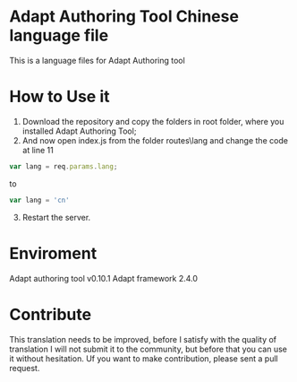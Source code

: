 # Adapt Authoring Tool Chinese language file
This is a language files for Adapt Authoring tool

# How to Use it
1. Download the repository and copy the folders in root folder, where you installed Adapt Authoring Tool;
2. And now open index.js from the folder routes\lang and change the code at line 11 
```javascript
var lang = req.params.lang;
```
to
```javascript
var lang = 'cn'
```

3. Restart the server. 

# Enviroment
Adapt authoring tool v0.10.1
Adapt framework 2.4.0

# Contribute
This translation needs to be improved, before I satisfy with the quality of translation I will not submit it to the community, but before that you can use it without hesitation.
Uf you want to make contribution, please sent a pull request.
